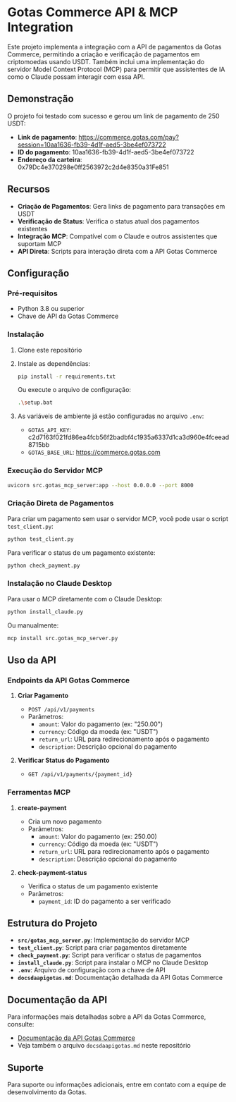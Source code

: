 # Gotas Commerce API & MCP Integration

Este projeto implementa a integração com a API de pagamentos da Gotas Commerce, permitindo a criação e verificação de pagamentos em criptomoedas usando USDT. Também inclui uma implementação do servidor Model Context Protocol (MCP) para permitir que assistentes de IA como o Claude possam interagir com essa API.

## Demonstração

O projeto foi testado com sucesso e gerou um link de pagamento de 250 USDT:
- **Link de pagamento**: https://commerce.gotas.com/pay?session=10aa1636-fb39-4d1f-aed5-3be4ef073722
- **ID do pagamento**: 10aa1636-fb39-4d1f-aed5-3be4ef073722
- **Endereço da carteira**: 0x79Dc4e370298e0ff2563972c2d4e8350a31Fe851

## Recursos

- **Criação de Pagamentos**: Gera links de pagamento para transações em USDT
- **Verificação de Status**: Verifica o status atual dos pagamentos existentes
- **Integração MCP**: Compatível com o Claude e outros assistentes que suportam MCP
- **API Direta**: Scripts para interação direta com a API Gotas Commerce

## Configuração

### Pré-requisitos

- Python 3.8 ou superior
- Chave de API da Gotas Commerce

### Instalação

1. Clone este repositório

2. Instale as dependências:
   ```bash
   pip install -r requirements.txt
   ```
   
   Ou execute o arquivo de configuração:
   ```bash
   .\setup.bat
   ```

3. As variáveis de ambiente já estão configuradas no arquivo `.env`:
   - `GOTAS_API_KEY`: c2d7163f021fd86ea4fcb56f2badbf4c1935a6337d1ca3d960e4fceead8715bb
   - `GOTAS_BASE_URL`: https://commerce.gotas.com

### Execução do Servidor MCP

```bash
uvicorn src.gotas_mcp_server:app --host 0.0.0.0 --port 8000
```

### Criação Direta de Pagamentos

Para criar um pagamento sem usar o servidor MCP, você pode usar o script `test_client.py`:

```bash
python test_client.py
```

Para verificar o status de um pagamento existente:

```bash
python check_payment.py
```

### Instalação no Claude Desktop

Para usar o MCP diretamente com o Claude Desktop:

```bash
python install_claude.py
```

Ou manualmente:

```bash
mcp install src.gotas_mcp_server.py
```

## Uso da API

### Endpoints da API Gotas Commerce

1. **Criar Pagamento**
   - `POST /api/v1/payments`
   - Parâmetros:
     - `amount`: Valor do pagamento (ex: "250.00")
     - `currency`: Código da moeda (ex: "USDT")
     - `return_url`: URL para redirecionamento após o pagamento
     - `description`: Descrição opcional do pagamento

2. **Verificar Status do Pagamento**
   - `GET /api/v1/payments/{payment_id}`

### Ferramentas MCP

1. **create-payment**
   - Cria um novo pagamento
   - Parâmetros:
     - `amount`: Valor do pagamento (ex: 250.00)
     - `currency`: Código da moeda (ex: "USDT")
     - `return_url`: URL para redirecionamento após o pagamento
     - `description`: Descrição opcional do pagamento

2. **check-payment-status**
   - Verifica o status de um pagamento existente
   - Parâmetros:
     - `payment_id`: ID do pagamento a ser verificado

## Estrutura do Projeto

- **`src/gotas_mcp_server.py`**: Implementação do servidor MCP
- **`test_client.py`**: Script para criar pagamentos diretamente
- **`check_payment.py`**: Script para verificar o status de pagamentos
- **`install_claude.py`**: Script para instalar o MCP no Claude Desktop
- **`.env`**: Arquivo de configuração com a chave de API
- **`docsdaapigotas.md`**: Documentação detalhada da API Gotas Commerce

## Documentação da API

Para informações mais detalhadas sobre a API da Gotas Commerce, consulte:
- [Documentação da API Gotas Commerce](https://commerce.gotas.com/developer)
- Veja também o arquivo `docsdaapigotas.md` neste repositório

## Suporte

Para suporte ou informações adicionais, entre em contato com a equipe de desenvolvimento da Gotas.
